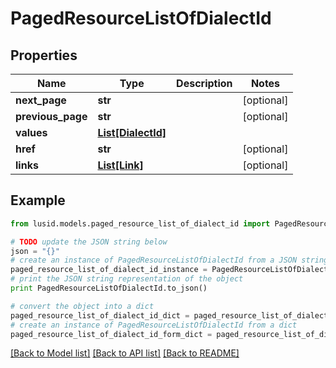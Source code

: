 # PagedResourceListOfDialectId


## Properties
Name | Type | Description | Notes
------------ | ------------- | ------------- | -------------
**next_page** | **str** |  | [optional] 
**previous_page** | **str** |  | [optional] 
**values** | [**List[DialectId]**](DialectId.md) |  | 
**href** | **str** |  | [optional] 
**links** | [**List[Link]**](Link.md) |  | [optional] 

## Example

```python
from lusid.models.paged_resource_list_of_dialect_id import PagedResourceListOfDialectId

# TODO update the JSON string below
json = "{}"
# create an instance of PagedResourceListOfDialectId from a JSON string
paged_resource_list_of_dialect_id_instance = PagedResourceListOfDialectId.from_json(json)
# print the JSON string representation of the object
print PagedResourceListOfDialectId.to_json()

# convert the object into a dict
paged_resource_list_of_dialect_id_dict = paged_resource_list_of_dialect_id_instance.to_dict()
# create an instance of PagedResourceListOfDialectId from a dict
paged_resource_list_of_dialect_id_form_dict = paged_resource_list_of_dialect_id.from_dict(paged_resource_list_of_dialect_id_dict)
```
[[Back to Model list]](../README.md#documentation-for-models) [[Back to API list]](../README.md#documentation-for-api-endpoints) [[Back to README]](../README.md)


